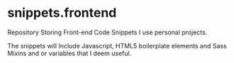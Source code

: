 snippets.frontend
=================

Repository Storing Front-end Code Snippets I use personal projects.  

The snippets will Include Javascript, HTML5 boilerplate elements and Sass Mixins and or variables that I deem useful.
